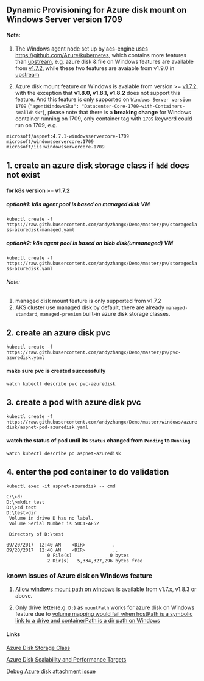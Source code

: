 ## Dynamic Provisioning for Azure disk mount on Windows Server version 1709 
#### Note:
1. The Windows agent node set up by acs-engine uses https://github.com/Azure/kubernetes, which contains more features than [upstream](https://github.com/kubernetes/kubernetes), e.g. azure disk & file on Windows features are available from [v1.7.2](https://github.com/Azure/kubernetes/tree/acs-v1.7.2-1), while these two features are avaiable from v1.9.0 in [upstream](https://github.com/kubernetes/kubernetes)

2. Azure disk mount feature on Windows is avalable from version >= [v1.7.2](https://github.com/Azure/kubernetes/tree/acs-v1.7.2-1), with the exception that **v1.8.0, v1.8.1, v1.8.2** does not support this feature. And this feature is only supported on `Windows Server version 1709` (`"agentWindowsSku": "Datacenter-Core-1709-with-Containers-smalldisk"`), please note that there is a **breaking change** for Windows container running on 1709, only container tag with `1709` keyword could run on 1709, e.g. 
```
microsoft/aspnet:4.7.1-windowsservercore-1709
microsoft/windowsservercore:1709
microsoft/iis:windowsservercore-1709
```

## 1. create an azure disk storage class if `hdd` does not exist
#### for k8s version >= v1.7.2
##### option#1: k8s agent pool is based on managed disk VM
```kubectl create -f https://raw.githubusercontent.com/andyzhangx/Demo/master/pv/storageclass-azuredisk-managed.yaml```

##### option#2: k8s agent pool is based on blob disk(unmanaged) VM
```kubectl create -f https://raw.githubusercontent.com/andyzhangx/Demo/master/pv/storageclass-azuredisk.yaml```

###### Note: 
1. managed disk mount feature is only supported from v1.7.2
2. AKS cluster use managed disk by default, there are already `managed-standard`, `managed-premium` built-in azure disk storage classes.

## 2. create an azure disk pvc
```kubectl create -f https://raw.githubusercontent.com/andyzhangx/Demo/master/pv/pvc-azuredisk.yaml```

#### make sure pvc is created successfully
```watch kubectl describe pvc pvc-azuredisk```

## 3. create a pod with azure disk pvc
```kubectl create -f https://raw.githubusercontent.com/andyzhangx/Demo/master/windows/azuredisk/aspnet-pod-azuredisk.yaml```

#### watch the status of pod until its `Status` changed from `Pending` to `Running`
```watch kubectl describe po aspnet-azuredisk```

## 4. enter the pod container to do validation
```kubectl exec -it aspnet-azuredisk -- cmd```

```
C:\>d:
D:\>mkdir test
D:\>cd test
D:\test>dir
 Volume in drive D has no label.
 Volume Serial Number is 50C1-AE52

 Directory of D:\test

09/20/2017  12:40 AM    <DIR>          .
09/20/2017  12:40 AM    <DIR>          ..
               0 File(s)              0 bytes
               2 Dir(s)   5,334,327,296 bytes free
```

### known issues of Azure disk on Windows feature
1. [Allow windows mount path on windows](https://github.com/kubernetes/kubernetes/pull/51240) is available from v1.7.x, v1.8.3 or above.

2. Only drive letter(e.g. `D:`) as `mountPath` works for azure disk on Windows feature due to [volume mapping would fail when hostPath is a symbolic link to a drive and containerPath is a dir path on Windows](https://github.com/moby/moby/issues/35436)

#### Links
[Azure Disk Storage Class](https://kubernetes.io/docs/concepts/storage/storage-classes/#azure-disk)

[Azure Disk Scalability and Performance Targets](https://docs.microsoft.com/en-us/azure/virtual-machines/windows/standard-storage?toc=%2Fazure%2Fstorage%2Fblobs%2Ftoc.json#scalability-and-performance-targets)

[Debug Azure disk attachment issue](https://github.com/andyzhangx/Demo/blob/master/windows/azuredisk/azuredisk-attachment-debugging.md)

